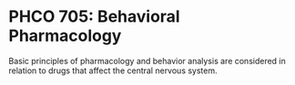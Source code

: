 # PHCO 705: Behavioral Pharmacology

Basic principles of pharmacology and behavior analysis are considered in relation to drugs that affect the central nervous system.